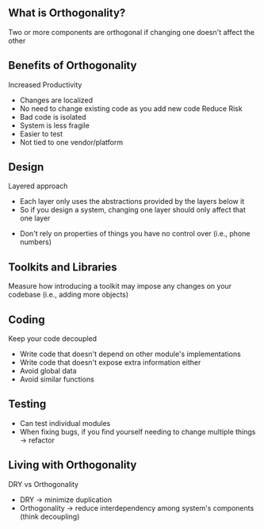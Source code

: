 ## What is Orthogonality?
Two or more components are orthogonal if changing one doesn't affect the other

## Benefits of Orthogonality

Increased Productivity
- Changes are localized
- No need to change existing code as you add new code
Reduce Risk
- Bad code is isolated
- System is less fragile
- Easier to test
- Not tied to one vendor/platform
## Design
Layered approach
- Each layer only uses the abstractions provided by the layers below it
- So if you design a system, changing one layer should only affect that one layer
* Don't rely on properties of things you have no control over (i.e., phone numbers)

## Toolkits and Libraries
Measure how introducing a toolkit may impose any changes on your codebase (i.e., adding more objects)

## Coding
Keep your code decoupled
- Write code that doesn't depend on other module's implementations
- Write code that doesn't expose extra information either 
- Avoid global data
- Avoid similar functions
## Testing
* Can test individual modules 
* When fixing bugs, if you find yourself needing to change multiple things -> refactor

## Living with Orthogonality
DRY vs Orthogonality
* DRY -> minimize duplication
* Orthogonality -> reduce interdependency among system's components (think decoupling)